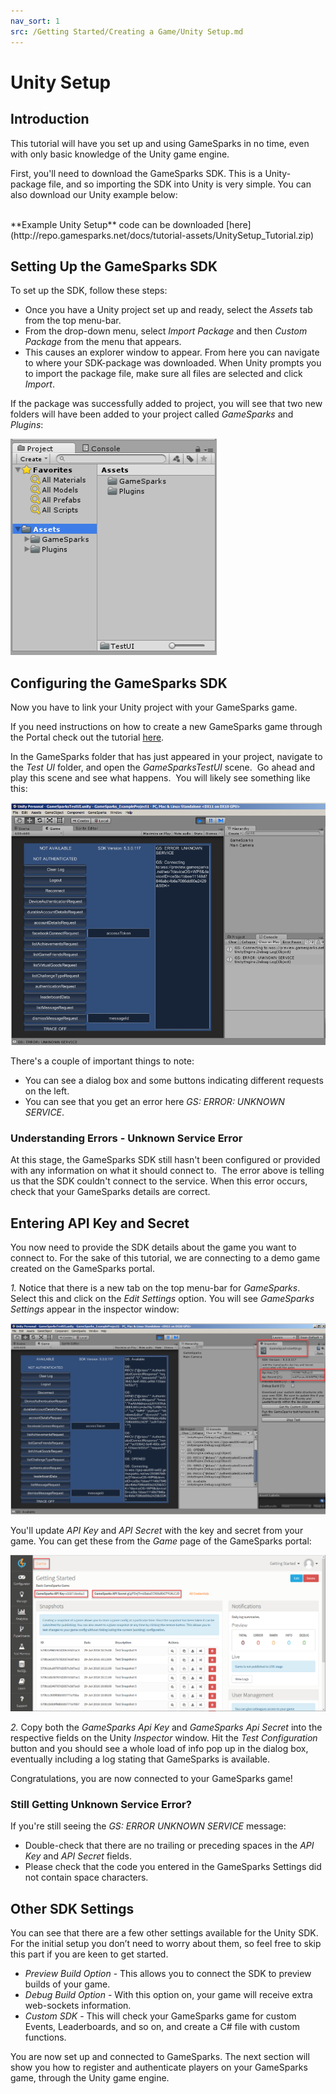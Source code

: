 ```yaml
---
nav_sort: 1
src: /Getting Started/Creating a Game/Unity Setup.md
---
```


# Unity Setup

## Introduction

This tutorial will have you set up and using GameSparks in no time, even with only basic knowledge of the Unity game engine.

First, you'll need to download the GameSparks SDK. This is a Unity-package file, and so importing the SDK into Unity is very simple. You can also download our Unity example below:

</br>
**Example Unity Setup** code can be downloaded [here](http://repo.gamesparks.net/docs/tutorial-assets/UnitySetup_Tutorial.zip)

## Setting Up the GameSparks SDK

To set up the SDK, follow these steps:
* Once you have a Unity project set up and ready, select the *Assets* tab from the top menu-bar.
* From the drop-down menu, select *Import Package* and then *Custom Package* from the menu that appears.
* This causes an explorer window to appear. From here you can navigate to where your SDK-package was downloaded. When Unity prompts you to import the package file, make sure all files are selected and click *Import*.

If the package was successfully added to project, you will see that two new folders will have been added to your project called *GameSparks* and *Plugins*:

![l](img/UT/1.png)
 

## Configuring the GameSparks SDK

Now you have to link your Unity project with your GameSparks game.

If you need instructions on how to create a new GameSparks game through the Portal check out the tutorial [here](./README.md).

In the GameSparks folder that has just appeared in your project, navigate to the *Test UI* folder, and open the *GameSparksTestUI* scene.  Go ahead and play this scene and see what happens.  You will likely see something like this:

![l](img/UT/2.png)

There's a couple of important things to note:
* You can see a dialog box and some buttons indicating different requests on the left.
* You can see that you get an error here *GS: ERROR: UNKNOWN SERVICE*.

### Understanding Errors - Unknown Service Error

At this stage, the GameSparks SDK still hasn't been configured or provided with any information on what it should connect to.  The error above is telling us that the SDK couldn't connect to the service. When this error occurs, check that your GameSparks details are correct.

## Entering API Key and Secret

You now need to provide the SDK details about the game you want to connect to. For the sake of this tutorial, we are connecting to a demo game created on the GameSparks portal.

*1.* Notice that there is a new tab on the top menu-bar for *GameSparks*. Select this and click on the *Edit Settings* option. You will see *GameSparks Settings* appear in the inspector window:

![l](img/UT/4.png)

You'll update *API Key* and *API Secret* with the key and secret from your game. You can get these from the *Game* page of the GameSparks portal:

![l](img/UT/5.png)

*2.* Copy both the *GameSparks Api Key* and *GameSparks Api Secret* into the respective fields on the Unity *Inspector* window. Hit the *Test Configuration* button and you should see a whole load of info pop up in the dialog box, eventually including a log stating that GameSparks is available.

Congratulations, you are now connected to your GameSparks game!

### Still Getting Unknown Service Error?

If you're still seeing the *GS: ERROR UNKNOWN SERVICE* message:
* Double-check that there are no trailing or preceding spaces in the *API Key* and *API Secret* fields.
* Please check that the code you entered in the GameSparks Settings did not contain space characters.

## Other SDK Settings

You can see that there are a few other settings available for the Unity SDK. For the initial setup you don’t need to worry about them, so feel free to skip this part if you are keen to get started.

  * *Preview Build Option* - This allows you to connect the SDK to preview builds of your game.
  * *Debug Build Option* - With this option on, your game will receive extra web-sockets information.
  * *Custom SDK* - This will check your GameSparks game for custom Events, Leaderboards, and so on, and create a C# file with custom functions.

You are now set up and connected to GameSparks. The next section will show you how to register and authenticate players on your GameSparks game, through the Unity game engine.
